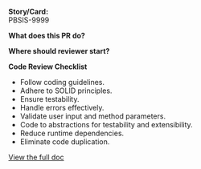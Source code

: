**Story/Card:**  
PBSIS-9999

**What does this PR do?**  


**Where should reviewer start?**  


**Code Review Checklist**
- Follow coding guidelines.
- Adhere to SOLID principles.
- Ensure testability.
- Handle errors effectively.
- Validate user input and method parameters.
- Code to abstractions for testability and extensibility.
- Reduce runtime dependencies.
- Eliminate code duplication.

[View the full doc](https://frontlinetechnologies.atlassian.net/wiki/spaces/PB/pages/1619296565/Code+Review+Checklist)
